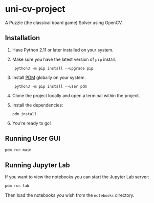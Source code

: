 # uni-cv-project

A Puzzle (the classical board game) Solver using OpenCV.

## Installation

1. Have Python 2.11 or later installed on your system.
2. Make sure you have the latest version of `pip` install.

		python3 -m pip install --upgrade pip

3. Install [PDM](https://pdm-project.org/) globally on your system.

		python3 -m pip install --user pdm

4. Clone the project locally and open a terminal within the project.
5. Install the dependencies:

       pdm install

6. You're ready to go!

## Running User GUI

```sh
pdm run main
```

## Running Jupyter Lab

If you want to view the notebooks you can start the Jupyter Lab server:

```sh
pdm run lab
```

Then load the notebooks you wish from the `notebooks` directory.
